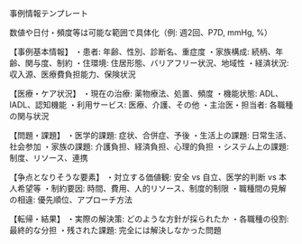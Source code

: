 事例情報テンプレート

数値や日付・頻度等は可能な範囲で具体化（例: 週2回、P7D, mmHg, %）

【事例基本情報】
・患者: 年齢、性別、診断名、重症度
・家族構成: 続柄、年齢、関与度、制約
・住環境: 住居形態、バリアフリー状況、地域性
・経済状況: 収入源、医療費負担能力、保険状況

【医療・ケア状況】
・現在の治療: 薬物療法、処置、頻度
・機能状態: ADL、IADL、認知機能
・利用サービス: 医療、介護、その他
・主治医・担当者: 各職種の関与状況

【問題・課題】
・医学的課題: 症状、合併症、予後
・生活上の課題: 日常生活、社会参加
・家族の課題: 介護負担、経済負担、心理的負担
・システム上の課題: 制度、リソース、連携

【争点となりそうな要素】
・対立する価値観: 安全 vs 自立、医学的判断 vs 本人希望等
・制約要因: 時間、費用、人的リソース、制度的制限
・職種間の見解の相違: 優先順位、アプローチ方法

【転帰・結果】
・実際の解決策: どのような方針が採られたか
・各職種の役割: 最終的な分担
・残された課題: 完全には解決しなかった問題
